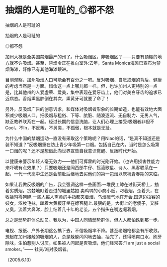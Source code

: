 # 抽烟的人是可耻的_◎都不怨

抽烟的人是可耻的

抽烟的人是可耻的

◎都不怨

加州大概是全美国禁烟最严的州了。什么吸烟区，非吸烟区？——只要有顶棚的地方就不许吸烟。甚至，禁烟令正在推向室外:去年，Santa Monica海滩已宣布为禁烟海滩，好像已有其他海滩跟进。

目测观察，加州吸烟人口可能会有百分之一吧。反对吸烟、自觉戒烟的背后，健康的考虑当然是一方面。惜命这一点上哪儿都一样。但，也许加州人更特别的一点是，比其他州的人爱虚荣、爱美，集中表现在爱牙齿上，他们对美白牙齿的追求已近病态。香烟熏黑肺倒在其次，熏黄牙可就要了命了！

另外，反吸烟广告的创意诉求，和媒体对吸烟者形象的长期塑造，也能有效地大面积减少吸烟人口。把吸烟与粗俗、下等、肮脏、随波逐流、无自制力、无男人气，缺乏教养联系在一起。经过长期的信息洗脑，让人们心理上接受:吸烟者非但不Cool，不In，不反叛，不另类，不孤傲，根本就是无耻。

为什么中国的禁烟运动一直没有采取这个策略呢？用Niao的话，“是真不知道还是装不知道？”反吸烟重在防止青少年吸第一口烟。包括自己在内，当时是怎么吸第一口烟的呢？还不是想借此向世界宣告自我意识觉醒、反叛时代开始。

以健康来警示年轻人毫无效力——他们可挥霍的时光刚开始。（也许用损害性能力来吓唬有点效果？）只要吸烟还是同西部牛仔、摇滚歌星、诗人、黑客联系在一起，一代一代高中生还是会前赴后继地去买他们的第一包烟以庆祝青春期的来临。

如果让我做反吸烟的广告，我会强调这样一些画面:一堆民工蹲在过街天桥上，抽着劣质烟，贪婪地盯着走过的城里姑娘.卖鸡鸭的小商小贩，叼着烟，歪着头，在收拾鸡零狗碎.一些人每人熏黄的手指都夹着烟，乌烟瘴气地在开会.国道边拉客的妓女，浓妆艳抹，龇着大黄板牙坐在嫖客腿上.最狠的是，大街上的老傻子，又脏又臭，流着大鼻涕，脸上结着几十年的老茧，五个指头在嘴边嘬着烟。

总之是弱势群体总动员。我以为，中国人同情弱势群体，但人人都怕跌到那一步。

电视、报纸、户外长期这么搞下去，不信吸烟率不降。甚至老烟枪都会有所收敛。想起在加州接触的吸烟的人，总是躲躲闪闪地去抽，抽完了，还得喷爽口水、刷牙除味，生怕惹别人讨厌。如果被人问起是否吸烟，他们经常答:“I am just a social smoker。”—— 社交/派对吸烟者。

（2005.6.13）
